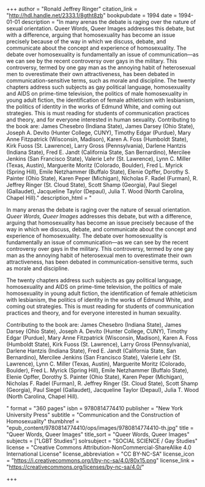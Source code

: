 +++
author = "Ronald Jeffrey Ringer"
citation_link = "http://hdl.handle.net/2333.1/8gtht8zb"
bookpubdate = 1994
date = 1994-01-01
description = "In many arenas the debate is raging over the nature of sexual orientation. Queer Words, Queer Images addresses this debate, but with a difference, arguing that homosexuality has become an issue precisely because of the way in which we discuss, debate, and communicate about the concept and experience of homosexuality. The debate over homosexuality is fundamentally an issue of communication—as we can see by the recent controversy over gays in the military. This controversy, termed by one gay man as the annoying habit of heterosexual men to overestimate their own attractiveness, has been debated in communication-sensitive terms, such as morale and discipline. The twenty chapters address such subjects as gay political language, homosexuality and AIDS on prime-time television, the politics of male homosexuality in young adult fiction, the identification of female athleticism with lesbianism, the politics of identity in the works of Edmund White, and coming out strategies. This is must reading for students of communication practices and theory, and for everyone interested in human sexuality. Contributing to the book are: James Chesebro (Indiana State), James Darsey (Ohio State), Joseph A. Devito (Hunter College, CUNY), Timothy Edgar (Purdue), Mary Anne Fitzpatrick (Wisconsin, Madison), Karen A. Foss (Humboldt State), Kirk Fuoss (St. Lawrence), Larry Gross (Pennsylvania), Darlene Hantzis (Indiana State), Fred E. Jandt (California State, San Bernardino), Mercilee Jenkins (San Francisco State), Valerie Lehr (St. Lawrence), Lynn C. Miller (Texas, Austin), Marguerite Moritz (Colorado, Boulder), Fred L. Myrick (Spring Hill), Emile Netzhammer (Buffalo State), Elenie Opffer, Dorothy S. Painter (Ohio State), Karen Peper (Michigan), Nicholas F. Radel (Furman), R. Jeffrey Ringer (St. Cloud State), Scott Shamp (Georgia), Paul Siegel (Gallaudet), Jacqueline Taylor (Depaul), Julia T. Wood (North Carolina, Chapel Hill)."
description_html = "<p>In many arenas the debate is raging over the nature of sexual orientation. <I>Queer Words, Queer Images</I> addresses this debate, but with a difference, arguing that homosexuality has become an issue precisely because of the way in which we discuss, debate, and communicate about the concept and experience of homosexuality. The debate over homosexuality is fundamentally an issue of communication—as we can see by the recent controversy over gays in the military. This controversy, termed by one gay man as the annoying habit of heterosexual men to overestimate their own attractiveness, has been debated in communication-sensitive terms, such as morale and discipline.</p> <p>The twenty chapters address such subjects as gay political language, homosexuality and AIDS on prime-time television, the politics of male homosexuality in young adult fiction, the identification of female athleticism with lesbianism, the politics of identity in the works of Edmund White, and coming out strategies. This is must reading for students of communication practices and theory, and for everyone interested in human sexuality.</p> <p>Contributing to the book are: James Chesebro (Indiana State), James Darsey (Ohio State), Joseph A. Devito (Hunter College, CUNY), Timothy Edgar (Purdue), Mary Anne Fitzpatrick (Wisconsin, Madison), Karen A. Foss (Humboldt State), Kirk Fuoss (St. Lawrence), Larry Gross (Pennsylvania), Darlene Hantzis (Indiana State), Fred E. Jandt (California State, San Bernardino), Mercilee Jenkins (San Francisco State), Valerie Lehr (St. Lawrence), Lynn C. Miller (Texas, Austin), Marguerite Moritz (Colorado, Boulder), Fred L. Myrick (Spring Hill), Emile Netzhammer (Buffalo State), Elenie Opffer, Dorothy S. Painter (Ohio State), Karen Peper (Michigan), Nicholas F. Radel (Furman), R. Jeffrey Ringer (St. Cloud State), Scott Shamp (Georgia), Paul Siegel (Gallaudet), Jacqueline Taylor (Depaul), Julia T. Wood (North Carolina, Chapel Hill).</p>"
format = "360 pages"
isbn = 9780814774410
publisher = "New York University Press"
subtitle = "Communication and the Construction of Homosexuality"
thumbhref = "epub_content/9780814774410/ops/images/9780814774410-th.jpg"
title = "Queer Words, Queer Images"
title_sort = "Queer Words, Queer Images"
subjects = ["LGBT Studies"]
solrsubject = "SOCIAL SCIENCE / Gay Studies"
license = "Creative Commons Attribution-NonCommercial-ShareAlike 4.0 International License"
license_abbreviation = "CC BY-NC-SA"
license_icon = "https://i.creativecommons.org/l/by-nc-sa/4.0/80x15.png"
license_link = "https://creativecommons.org/licenses/by-nc-sa/4.0/"

+++
